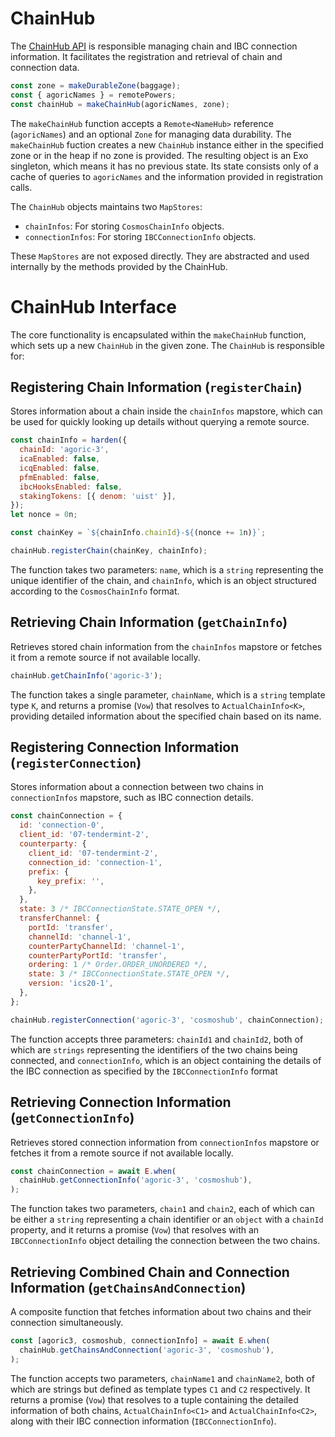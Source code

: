 # ChainHub

The [ChainHub API](https://github.com/Agoric/agoric-sdk/blob/859d8c0d151ff6f686583db1eaf72efb89cc7648/packages/orchestration/src/exos/chain-hub.js#L99) is responsible managing chain and IBC connection information. It facilitates the registration and retrieval of chain and connection data.

```js
const zone = makeDurableZone(baggage);
const { agoricNames } = remotePowers;
const chainHub = makeChainHub(agoricNames, zone);
```

The `makeChainHub` function accepts a `Remote<NameHub>` reference (`agoricNames`) and an optional `Zone` for managing data durability. The `makeChainHub` fuction creates a new `ChainHub` instance either in the specified zone or in the heap if no zone is provided. The resulting object is an Exo singleton, which means it has no previous state. Its state consists only of a cache of queries to `agoricNames` and the information provided in registration calls.

The `ChainHub` objects maintains two `MapStores`:

- `chainInfos`: For storing `CosmosChainInfo` objects.
- `connectionInfos`: For storing `IBCConnectionInfo` objects.

These `MapStores` are not exposed directly. They are abstracted and used internally by the methods provided by the ChainHub.

# ChainHub Interface

The core functionality is encapsulated within the `makeChainHub` function, which sets up a new `ChainHub` in the given zone. The `ChainHub` is responsible for:

## **Registering Chain Information (`registerChain`)**

Stores information about a chain inside the `chainInfos` mapstore, which can be used for quickly looking up details without querying a remote source.

```js
const chainInfo = harden({
  chainId: 'agoric-3',
  icaEnabled: false,
  icqEnabled: false,
  pfmEnabled: false,
  ibcHooksEnabled: false,
  stakingTokens: [{ denom: 'uist' }],
});
let nonce = 0n;

const chainKey = `${chainInfo.chainId}-${(nonce += 1n)}`;

chainHub.registerChain(chainKey, chainInfo);
```

The function takes two parameters: `name`, which is a `string` representing the unique identifier of the chain, and `chainInfo`, which is an object structured according to the `CosmosChainInfo` format.

## **Retrieving Chain Information (`getChainInfo`)**

Retrieves stored chain information from the `chainInfos` mapstore or fetches it from a remote source if not available locally.

```js
chainHub.getChainInfo('agoric-3');
```

The function takes a single parameter, `chainName`, which is a `string` template type `K`, and returns a promise (`Vow`) that resolves to `ActualChainInfo<K>`, providing detailed information about the specified chain based on its name.

## **Registering Connection Information (`registerConnection`)**

Stores information about a connection between two chains in `connectionInfos` mapstore, such as IBC connection details.

```js
const chainConnection = {
  id: 'connection-0',
  client_id: '07-tendermint-2',
  counterparty: {
    client_id: '07-tendermint-2',
    connection_id: 'connection-1',
    prefix: {
      key_prefix: '',
    },
  },
  state: 3 /* IBCConnectionState.STATE_OPEN */,
  transferChannel: {
    portId: 'transfer',
    channelId: 'channel-1',
    counterPartyChannelId: 'channel-1',
    counterPartyPortId: 'transfer',
    ordering: 1 /* Order.ORDER_UNORDERED */,
    state: 3 /* IBCConnectionState.STATE_OPEN */,
    version: 'ics20-1',
  },
};

chainHub.registerConnection('agoric-3', 'cosmoshub', chainConnection);
```

The function accepts three parameters: `chainId1` and `chainId2`, both of which are `strings` representing the identifiers of the two chains being connected, and `connectionInfo`, which is an object containing the details of the IBC connection as specified by the `IBCConnectionInfo` format

## **Retrieving Connection Information (`getConnectionInfo`)**

Retrieves stored connection information from `connectionInfos` mapstore or fetches it from a remote source if not available locally.

```js
const chainConnection = await E.when(
  chainHub.getConnectionInfo('agoric-3', 'cosmoshub'),
);
```

The function takes two parameters, `chain1` and `chain2`, each of which can be either a `string` representing a chain identifier or an `object` with a `chainId` property, and it returns a promise (`Vow`) that resolves with an `IBCConnectionInfo` object detailing the connection between the two chains.

## **Retrieving Combined Chain and Connection Information (`getChainsAndConnection`)**

A composite function that fetches information about two chains and their connection simultaneously.

```js
const [agoric3, cosmoshub, connectionInfo] = await E.when(
  chainHub.getChainsAndConnection('agoric-3', 'cosmoshub'),
);
```

The function accepts two parameters, `chainName1` and `chainName2`, both of which are strings but defined as template types `C1` and `C2` respectively. It returns a promise (`Vow`) that resolves to a tuple containing the detailed information of both chains, `ActualChainInfo<C1>` and `ActualChainInfo<C2>`, along with their IBC connection information (`IBCConnectionInfo`).
